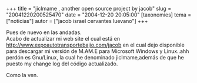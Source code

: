 +++
title = "jiclmame , another open source project by jacob"
slug = "20041220200525470"
date = "2004-12-20 20:05:00"
[taxonomies]
tema = ["noticias"]
autor = ["jacob israel cervantes luevano"]
+++

Pues de nuevo en las andadas.  
Acabo de actualizar mi web site el cual está en
<http://www.expoautotransportebajio.com/jacob> en el cual dejo
disponible para descargar mi versión de M.AM.E para Microsoft Windows y
Linux..ahh perdón es Gnu/Linux, la cual he denominado jiclmame,además de
que he puesto my change log del código actualizado.

Como la ven.

